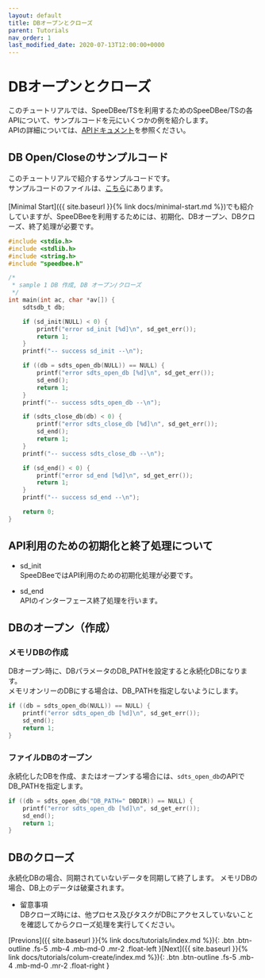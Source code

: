 ```yaml
---
layout: default
title: DBオープンとクローズ
parent: Tutorials
nav_order: 1
last_modified_date: 2020-07-13T12:00:00+0000
---
```


# DBオープンとクローズ

このチュートリアルでは、SpeeDBee/TSを利用するためのSpeeDBee/TSの各APIについて、サンプルコードを元にいくつかの例を紹介します。<br>
APIの詳細については、[APIドキュメント](https://github.com/saltyster/speedbee-ts/blob/main/doc/SDTS_API_20200707.pdf)を参照ください。<br>


## DB Open/Closeのサンプルコード

このチュートリアルで紹介するサンプルコードです。<br>
サンプルコードのファイルは、[こちら](https://github.com/saltyster/speedbee-ts/blob/main/samples/src/sample1.c)にあります。<br>
<br>
[Minimal Start]({{ site.baseurl }}{% link docs/minimal-start.md %})でも紹介していますが、SpeeDBeeを利用するためには、初期化、DBオープン、DBクローズ、終了処理が必要です。<br>

```c
#include <stdio.h>
#include <stdlib.h>
#include <string.h>
#include "speedbee.h"

/*
 * sample 1 DB 作成, DB オープン/クローズ
 */
int main(int ac, char *av[]) {
	sdtsdb_t db;

	if (sd_init(NULL) < 0) {
		printf("error sd_init [%d]\n", sd_get_err());
		return 1;
	}
	printf("-- success sd_init --\n");

	if ((db = sdts_open_db(NULL)) == NULL) {
		printf("error sdts_open_db [%d]\n", sd_get_err());
		sd_end();
		return 1;
	}
	printf("-- success sdts_open_db --\n");

	if (sdts_close_db(db) < 0) {
		printf("error sdts_close_db [%d]\n", sd_get_err());
		sd_end();
		return 1;
	}
	printf("-- success sdts_close_db --\n");

	if (sd_end() < 0) {
		printf("error sd_end [%d]\n", sd_get_err());
		return 1;
	}
	printf("-- success sd_end --\n");

	return 0;
}
```
## API利用のための初期化と終了処理について

- sd_init <br>
SpeeDBeeではAPI利用のための初期化処理が必要です。

- sd_end <br>
APIのインターフェース終了処理を行います。

## DBのオープン（作成）

### メモリDBの作成

DBオープン時に、DBパラメータのDB_PATHを設定すると永続化DBになります。<br>
メモリオンリーのDBにする場合は、DB_PATHを指定しないようにします。<br>

```c
if ((db = sdts_open_db(NULL)) == NULL) {
	printf("error sdts_open_db [%d]\n", sd_get_err());
	sd_end();
	return 1;
}
```

### ファイルDBのオープン

永続化したDBを作成、またはオープンする場合には、`sdts_open_db`のAPIでDB_PATHを指定します。<br>

```c
if ((db = sdts_open_db("DB_PATH=" DBDIR)) == NULL) {
	printf("error sdts_open_db [%d]\n", sd_get_err());
	sd_end();
	return 1;
}
```

## DBのクローズ

永続化DBの場合、同期されていないデータを同期して終了します。
メモリDBの場合、DB上のデータは破棄されます。

- 留意事項<br>
DBクローズ時には、他プロセス及びタスクがDBにアクセスしていないことを確認してからクローズ処理を実行してください。


[Previons]({{ site.baseurl }}{% link docs/tutorials/index.md %}){: .btn .btn-outline .fs-5 .mb-4 .mb-md-0 .mr-2 .float-left }[Next]({{ site.baseurl }}{% link docs/tutorials/colum-create/index.md %}){: .btn .btn-outline .fs-5 .mb-4 .mb-md-0 .mr-2 .float-right }<br>
